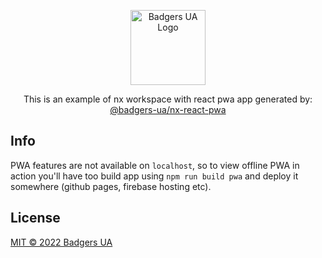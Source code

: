 <p align="center">
  <a href="https://github.com/badgers-ua/" target="_blank"><img src="https://avatars.githubusercontent.com/u/106803527?s=200&v=4" width="120" alt="Badgers UA Logo" /></a>
</p>

  <p align="center">This is an example of nx workspace with react pwa app generated by: <a href="https://github.com/badgers-ua/nx-react-pwa" target="_blank">@badgers-ua/nx-react-pwa</a></p>

## Info

PWA features are not available on `localhost`, so to view offline PWA in action you'll have too build app using `npm run build pwa` and deploy it somewhere (github pages, firebase hosting etc).

## License

[MIT © 2022 Badgers UA](LICENSE)
